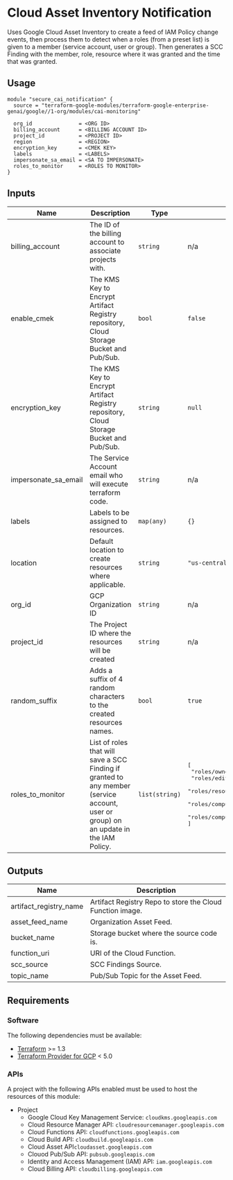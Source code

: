 # Cloud Asset Inventory Notification
Uses Google Cloud Asset Inventory to create a feed of IAM Policy change events, then process them to detect when a roles (from a preset list) is given to a member (service account, user or group). Then generates a SCC Finding with the member, role, resource where it was granted and the time that was granted.

## Usage

```hcl
module "secure_cai_notification" {
  source = "terraform-google-modules/terraform-google-enterprise-genai/google//1-org/modules/cai-monitoring"

  org_id               = <ORG ID>
  billing_account      = <BILLING ACCOUNT ID>
  project_id           = <PROJECT ID>
  region               = <REGION>
  encryption_key       = <CMEK KEY>
  labels               = <LABELS>
  impersonate_sa_email = <SA TO IMPERSONATE>
  roles_to_monitor     = <ROLES TO MONITOR>
}
```

<!-- BEGINNING OF PRE-COMMIT-TERRAFORM DOCS HOOK -->
## Inputs

| Name | Description | Type | Default | Required |
|------|-------------|------|---------|:--------:|
| billing\_account | The ID of the billing account to associate projects with. | `string` | n/a | yes |
| enable\_cmek | The KMS Key to Encrypt Artifact Registry repository, Cloud Storage Bucket and Pub/Sub. | `bool` | `false` | no |
| encryption\_key | The KMS Key to Encrypt Artifact Registry repository, Cloud Storage Bucket and Pub/Sub. | `string` | `null` | no |
| impersonate\_sa\_email | The Service Account email who will execute terraform code. | `string` | n/a | yes |
| labels | Labels to be assigned to resources. | `map(any)` | `{}` | no |
| location | Default location to create resources where applicable. | `string` | `"us-central1"` | no |
| org\_id | GCP Organization ID | `string` | n/a | yes |
| project\_id | The Project ID where the resources will be created | `string` | n/a | yes |
| random\_suffix | Adds a suffix of 4 random characters to the created resources names. | `bool` | `true` | no |
| roles\_to\_monitor | List of roles that will save a SCC Finding if granted to any member (service account, user or group) on an update in the IAM Policy. | `list(string)` | <pre>[<br>  "roles/owner",<br>  "roles/editor",<br>  "roles/resourcemanager.organizationAdmin",<br>  "roles/compute.networkAdmin",<br>  "roles/compute.orgFirewallPolicyAdmin"<br>]</pre> | no |

## Outputs

| Name | Description |
|------|-------------|
| artifact\_registry\_name | Artifact Registry Repo to store the Cloud Function image. |
| asset\_feed\_name | Organization Asset Feed. |
| bucket\_name | Storage bucket where the source code is. |
| function\_uri | URI of the Cloud Function. |
| scc\_source | SCC Findings Source. |
| topic\_name | Pub/Sub Topic for the Asset Feed. |

<!-- END OF PRE-COMMIT-TERRAFORM DOCS HOOK -->

## Requirements

### Software

The following dependencies must be available:

* [Terraform](https://www.terraform.io/downloads.html) >= 1.3
* [Terraform Provider for GCP](https://github.com/terraform-providers/terraform-provider-google) < 5.0

### APIs

A project with the following APIs enabled must be used to host the resources of this module:

* Project
  * Google Cloud Key Management Service: `cloudkms.googleapis.com`
  * Cloud Resource Manager API: `cloudresourcemanager.googleapis.com`
  * Cloud Functions API: `cloudfunctions.googleapis.com`
  * Cloud Build API: `cloudbuild.googleapis.com`
  * Cloud Asset API`cloudasset.googleapis.com`
  * Clouod Pub/Sub API: `pubsub.googleapis.com`
  * Identity and Access Management (IAM) API: `iam.googleapis.com`
  * Cloud Billing API: `cloudbilling.googleapis.com`
